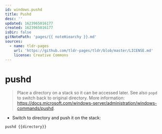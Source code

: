 ```yaml
---
id: windows.pushd
title: Pushd
desc: ''
updated: 1623965016177
created: 1623965016177
isDir: false
gitNotePath: 'pages/{{ noteHiearchy }}.md'
sources:
  - name: tldr-pages
    url: 'https://github.com/tldr-pages/tldr/blob/master/LICENSE.md'
    license: Creative Commons
---
```

# pushd

> Place a directory on a stack so it can be accessed later.
> See also `popd` to switch back to original directory.
> More information: <https://docs.microsoft.com/windows-server/administration/windows-commands/pushd>.

- Switch to directory and push it on the stack:

`pushd {{directory}}`

